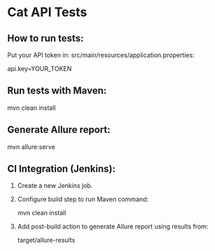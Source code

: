 # Cat API Tests

## How to run tests:

Put your API token in: src/main/resources/application.properties:

api.key=YOUR_TOKEN

## Run tests with Maven:

mvn clean install

## Generate Allure report:
mvn allure:serve
## CI Integration (Jenkins):

1. Create a new Jenkins job.

2. Configure build step to run Maven command:

    mvn clean install

3. Add post-build action to generate Allure report using results from:

    target/allure-results